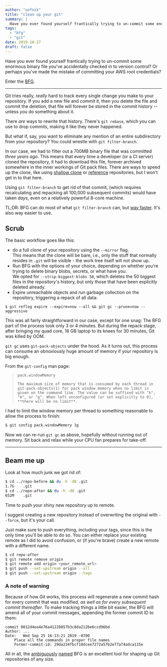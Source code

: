 ```yaml
---
author: "oofnik"
title: "clean up your git"
summary: |
  Have you ever found yourself frantically trying to un-commit some enormous binary file you've accidentally checked in to version control? Or perhaps you've made the mistake of committing your AWS root credentials?
tags: 
  - "bfg"
  - "git"
date: 2019-10-27
draft: false
---
```


Have you ever found yourself frantically trying to un-commit some enormous binary file you've accidentally checked in to version control? Or perhaps you've made the mistake of committing your AWS root credentials?

Enter the [BFG](https://rtyley.github.io/bfg-repo-cleaner/).

* * *

Git tries really, _really_ hard to track every single change you make to your repository. If you add a new file and commit it, then you delete the file and commit the deletion, that file will forever be stored in the commit history -- unless you do something about it.

There _are_ ways to rewrite that history. There's `git rebase`, which you can use to drop commits, making it like they never happened.

But what if, say, you want to eliminate any mention of an entire subdirectory from your repository? You could wrestle with `git filter-branch`.

In our case, we had to filter out a 700MB binary file that was committed _three years ago_. This means that every time a developer (or a CI server) cloned the repository, it had to download this file, forever archived somewhere in the inner workings of Git pack files. There are ways to speed up the clone, like using [shallow clone](https://git-scm.com/docs/git-clone#Documentation/git-clone.txt---depthltdepthgt) or [reference](https://git-scm.com/docs/git-clone#Documentation/git-clone.txt---reference-if-ableltrepositorygt) repositories, but I won't get in to that here.

Using `git filter-branch` to get rid of that commit, (which requires recalculating and repacking all 100,000 subsequent commits) would have taken _days_, even on a relatively powerful 8-core machine.

TL;DR: BFG can do most of what `git filter-branch` can, but [way faster](https://www.youtube.com/watch?v=Ir4IHzPhJuI). It's also way easier to use.

## Scrub

The basic workflow goes like this:

- do a full clone of your repository using the `--mirror` flag.  
    This means that the clone will be bare, i.e., only the stuff that normally resides in `.git` will be visible - the work tree itself will not show up.
- Run BFG with the options of your choice, depending on whether you're trying to delete binary blobs, secrets, or what have you.  
    We opted for `--strip-biggest-blobs 50`, which deletes the 50 biggest files in the repository's history, but only those that have been explicitly deleted already.
- Expire unreachable objects and run garbage collection on the repository, triggering a repack of all data:

```
$ git reflog expire --expire=now --all && git gc --prune=now --aggressive
```

This was all fairly straightforward in our case, except for one snag: The BFG part of the process took only 3 or 4 minutes. But during the repack stage, after bringing my quad core, 16 GB laptop to its knees for 30 minutes, Git was killed by OOM.

`git gc` uses `git-pack-objects` under the hood. As it turns out, this process can consume an obnoxiously huge amount of memory if your repository is big enough.

From the `git-config` man page:

> `pack.windowMemory`
> 
> `The maximum size of memory that is consumed by each thread in git-pack-objects(1) for pack window memory when no limit is given on the command line. The value can be suffixed with "k", "m", or "g". When left unconfigured (or set explicitly to 0), **there will be no limit**.`

I had to limit the window memory per thread to something reasonable to allow the process to finish:

```sh
$ git config pack.windowMemory 1g
```

Now we can re-run `git gc` as above, hopefully without running out of memory. Sit back and relax while your CPU fan prepares for take-off.

* * *

## Beam me up

Look at how much junk we got rid of:

```sh
$ cd ../repo-before && du -h -d0 .git
1.7G	.git
$ cd ../repo-after && du -h -d0 .git
652M	.git
```

Time to push your shiny new repository up to remote.

I suggest creating a new repository instead of overwriting the original with `--force`, but it's your call.

Just make sure to push everything, including your tags, since this is the only time you'll be able to do so. You can either replace your existing remote as I did to avoid confusion, or (if you're brave) create a new remote with a different name.

```sh
$ cd repo-after
$ git remote remove origin
$ git remote add origin <your_remote_url>
$ git push --set-upstream origin --all
$ git push --set-upstream origin --tags
```

### A note of warning

Because of how Git works, this process will regenerate a new commit hash for every commit that was modified, _as well as for every subsequent commit thereafter_. To make tracking things a little bit easier, the BFG will amend all of your commit messages, appending the former commit ID to them:

    commit 0012d4ea4e76a41228057b3c8da212be6ccd96bd
    Author: ...
    Date:   Wed Sep 25 16:13:21 2019 -0700
        Place all the commands in proper file names
        Former-commit-id: 29da234fbcf10dcee7272a57b2e77a74adca115e

All in all, the [ambiguously](https://en.wikipedia.org/wiki/BFG_(weapon)) [named](https://en.wikipedia.org/wiki/The_BFG) BFG is an excellent tool for shaping up Git repositories of any size.
